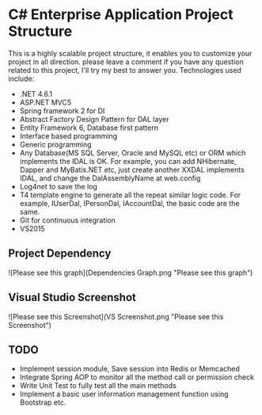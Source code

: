 # C# Enterprise Application Project Structure

This is a highly scalable project structure, it enables you to customize your project in all direction. please leave a comment if you have any question related to this project, I'll try my best to answer you.
Technologies used include:
* .NET 4.6.1
* ASP.NET MVC5
* Spring framework 2 for DI
* Abstract Factory Design Pattern for DAL layer
* Entity Framework 6, Database first pattern
* Interface based programming
* Generic programming
* Any Database(MS SQL Server, Oracle and MySQL etc) or ORM which implements the IDAL is OK. For example, you can add NHibernate, Dapper and MyBatis.NET etc, just create another XXDAL implements IDAL, and change the DalAssemblyName at web.config
* Log4net to save the log
* T4 template engine to generate all the repeat similar logic code. For example, IUserDal, IPersonDal, IAccountDal, the basic code are the same.
* Git for continuous integration
* VS2015

## Project Dependency

![Please see this graph](Dependencies Graph.png "Please see this graph")

## Visual Studio Screenshot

![Please see this Screenshot](VS Screenshot.png "Please see this Screenshot")
## TODO

* Implement session module, Save session into Redis or Memcached
* Integrate Spring AOP to monitor all the method call or permission check
* Write Unit Test to fully test all the main methods
* Implement a basic user information management function using Bootstrap etc.